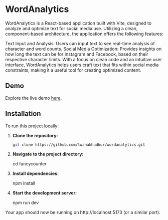 # WordAnalytics

WordAnalytics is a React-based application built with Vite, designed to analyze and optimize text for social media use. Utilizing a clean, component-based architecture, the application offers the following features:

Text Input and Analysis: Users can input text to see real-time analysis of character and word counts.
Social Media Optimization: Provides insights on how long the text can be for Instagram and Facebook, based on their respective character limits.
With a focus on clean code and an intuitive user interface, WordAnalytics helps users craft text that fits within social media constraints, making it a useful tool for creating optimized content.

## Demo

Explore the live demo [here](https://twanakhudhur.github.io/wordanalytics).

## Installation

To run this project locally:

1. **Clone the repository:**

   ```bash
   git clone https://github.com/twanakhudhur/wordanalytics.git

2. **Navigate to the project directory:**

   cd fancycounter

3. **Install dependencies:**

    npm install


4. **Start the development server:**

   npm run dev


Your app should now be running on http://localhost:5173 (or a similar port).
